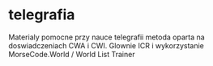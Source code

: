 # telegrafia
Materialy pomocne przy nauce telegrafii
metoda oparta na doswiadczeniach CWA i CWI.
Glownie ICR i wykorzystanie MorseCode.World / World List Trainer
